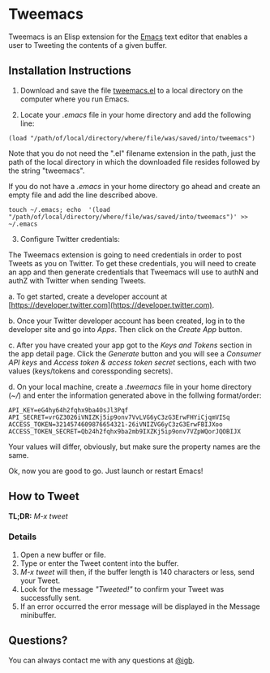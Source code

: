 # Tweemacs

Tweemacs is an Elisp extension for the [Emacs](https://www.gnu.org/software/emacs/) text editor that enables a user to Tweeting the contents of a given buffer.

## Installation Instructions

1. Download and save the file [tweemacs.el](https://raw.githubusercontent.com/igb/tweemacs/master/tweemacs.el) to a local directory on the computer where you run Emacs.

2. Locate your *.emacs* file in your home directory and add the following line:
```Elisp
(load "/path/of/local/directory/where/file/was/saved/into/tweemacs")
```
Note that you do not need the ".el" filename extension in the path, just the path of the local directory in which the downloaded file resides followed by the string "tweemacs".

If you do not have a *.emacs* in your home directory go ahead and create an empty file and add the line described above.

```Shell
touch ~/.emacs; echo  '(load "/path/of/local/directory/where/file/was/saved/into/tweemacs")' >> ~/.emacs
```


3. Configure Twitter credentials:

The Tweemacs extension is going to need credentials in order to post Tweets as you on Twitter. To get these credentials, you will need to create an app and then generate credentials that Tweemacs will use to authN and authZ with Twitter when sending Tweets.

a. To get started, create a developer account at [https://developer.twitter.com](https://developer.twitter.com).

b. Once your Twitter developer account has been created, log in to the developer site and go into *Apps*. Then click on the *Create App* button.

c. After you have created your app got to the *Keys and Tokens* section in the app detail page. Click the *Generate* button and you will see a *Consumer API keys* and *Access token & access token secret* sections, each with two values (keys/tokens and coressponding secrets).

d. On your local machine, create a *.tweemacs* file in your home directory (*~/*) and enter the information generated above in the follwing format/order:


```Text
API_KEY=eG4hy64h2fqhx9ba4OsJl3Pqf
API_SECRET=vrGZ3026iVNIZKj5ip9onv7VvLVG6yC3zG3ErwFHYiCjqmVISq
ACCESS_TOKEN=3214574609876654321-26iVNIZVG6yC3zG3ErwFBIJXoo
ACCESS_TOKEN_SECRET=Qb24h2fqhx9ba2mb9IXZKj5ip9onv7VZpWQorJQOBIJX
```

Your values will differ, obviously, but make sure the property names are the same.

Ok, now you are good to go. Just launch or restart Emacs!

## How to Tweet

**TL;DR:** *M-x tweet*

### Details ###
1. Open a new buffer or file.
2. Type or enter the Tweet content into the buffer.
3. *M-x tweet* will then, if the buffer length is 140 characters or less, send your Tweet.
4. Look for the message *"Tweeted!"* to confirm your Tweet was successfully sent.
5. If an error occurred the error message will be displayed in the Message minibuffer.

## Questions? ##

You can always contact me with any questions at [@igb](https://twitter.com/igb).
